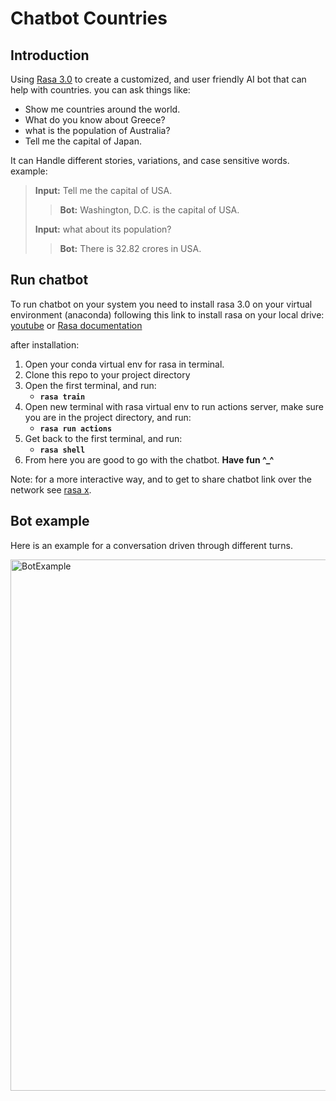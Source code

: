 # Chatbot Countries
## Introduction
Using [Rasa 3.0](https://rasa.com/docs/rasa/) to create a customized, and user friendly AI bot that can help with countries.
you can ask things like:
- Show me countries around the world.
- What do you know about Greece?
- what is the population of Australia?
- Tell me the capital of Japan.

It can Handle different stories, variations, and case sensitive words.
example:
> **Input:** Tell me the capital of USA.
>> **Bot:** Washington, D.C. is the capital of USA. 
>
> **Input:** what about its population?
>> **Bot:** There is 32.82 crores in USA.
## Run chatbot
To run chatbot on your system you need to install rasa 3.0 on your virtual environment (anaconda)
following this link to install rasa on your local drive: [youtube](https://www.youtube.com/watch?v=GlR60CvTh8A) or [Rasa documentation](https://rasa.com/docs/rasa/installation)

after installation:
1. Open your conda virtual env for rasa in terminal.
2. Clone this repo to your project directory
3. Open the first terminal, and run:
    - **`rasa train`**
4. Open new terminal with rasa virtual env to run actions server, make sure you are in the project directory, and run: 
    - **`rasa run actions`**
5. Get back to the first terminal, and run:
    - **`rasa shell`**
6. From here you are good to go with the chatbot. **Have fun ^_^**

Note: for a more interactive way, and to get to share chatbot link over the network see [rasa x](https://rasa.com/docs/rasa-x/installation-and-setup/installation-guide).

## Bot example
Here is an example for a conversation driven through different turns.

<img src="https://github.com/hazemhosny/Chatbot_Countries/blob/main/BotExample.png" alt="BotExample" width="850"/>

